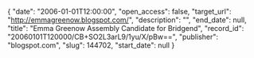 {
  "date": "2006-01-01T12:00:00", 
  "open_access": false, 
  "target_url": "http://emmagreenow.blogspot.com/", 
  "description": "", 
  "end_date": null, 
  "title": "Emma Greenow Assembly Candidate for Bridgend", 
  "record_id": "20060101T120000/CB+SO2L3arL9/1yu/X/pBw==", 
  "publisher": "blogspot.com", 
  "slug": 144702, 
  "start_date": null
}

